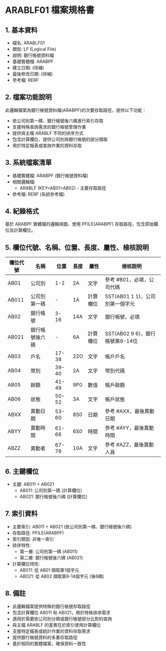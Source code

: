 # ARABLF01 檔案規格書

## 1. 基本資料
- 檔名: ARABLF01
- 類型: LF (Logical File)
- 說明: 銀行帳號資料檔
- 基礎實體檔: ARABPF
- 建立日期: (待補)
- 最後修改日期: (待補)
- 參考檔: RERF

## 2. 檔案功能說明
此邏輯檔案為銀行帳號資料檔(ARABPF)的次要存取路徑，提供以下功能：
- 依公司別第一碼、銀行帳號後六碼進行索引存取
- 支援特殊查詢需求的銀行帳號管理作業
- 提供與主檔 ARABLF 不同的排序方式
- 包含計算欄位，提供公司別與銀行帳號的部分擷取
- 用於特定報表或查詢作業的資料存取

## 3. 系統檔案清單
- 基礎實體檔: ARABPF (銀行帳號資料檔)
- 相關邏輯檔: 
  - ARABLF (KEY=AB01+AB02) - 主要存取路徑
- 參考檔: RERF (系統參考檔)

## 4. 紀錄格式
基於 ARABPF 實體檔的邏輯視圖，使用 PFILE(ARABPF) 存取路徑，包含原始欄位及計算欄位。

## 5. 欄位代號、名稱、位置、長度、屬性、檢核說明
| 欄位代號 | 名稱 | 位置 | 長度 | 屬性 | 檢核說明 |
|----------|------|------|------|------|----------|
| AB01 | 公司別 | 1-2 | 2A | 文字 | 參考 #B01，必填，公司代碼 |
| AB011 | 公司別第一碼 | - | 1A | 計算欄位 | SST(AB01 1 1)，公司別第一個字元 |
| AB02 | 銀行帳號 | 3-16 | 14A | 文字 | 銀行帳號，必填 |
| AB021 | 銀行帳號後六碼 | - | 6A | 計算欄位 | SST(AB02 9 6)，銀行帳號第9-14位 |
| AB03 | 戶名 | 17-38 | 22O | 文字 | 帳戶戶名 |
| AB04 | 幣別 | 39-40 | 2A | 文字 | 幣別代碼 |
| AB05 | 餘額 | 41-49 | 9P0 | 數值 | 帳戶餘額 |
| AB06 | 狀態 | 50-52 | 3A | 文字 | 帳戶狀態 |
| ABXX | 異動日期 | 53-60 | 8S0 | 日期 | 參考 #AXX，最後異動日期 |
| ABYY | 異動時間 | 61-66 | 6S0 | 時間 | 參考 #AYY，最後異動時間 |
| ABZZ | 異動者 | 67-76 | 10A | 文字 | 參考 #AZZ，最後異動人員 |

## 6. 主鍵欄位
- 主鍵: AB011 + AB021
  - AB011: 公司別第一碼 (計算欄位)
  - AB021: 銀行帳號後六碼 (計算欄位)

## 7. 索引資料
- 主要索引: AB011 + AB021 (依公司別第一碼、銀行帳號後六碼)
- 存取路徑: PFILE(ARABPF)
- 索引類型: 非唯一索引
- 排序特性: 
  - 第一層: 公司別第一碼 (AB011)
  - 第二層: 銀行帳號後六碼 (AB021)
- 計算欄位特性:
  - AB011: 從 AB01 擷取第1個字元
  - AB021: 從 AB02 擷取第9-14個字元 (後6碼)

## 8. 備註
- 此邏輯檔案提供特殊的銀行帳號存取路徑
- 包含計算欄位 AB011 和 AB021，用於特殊排序需求
- 適用於需要依公司別分類或銀行帳號部分比對的查詢
- 與主檔 ARABLF 的差異在於索引使用計算欄位
- 支援特定報表或統計作業的資料存取需求
- 提供銀行帳號資料的多重存取路徑
- 基於相同的實體檔案，確保資料一致性 